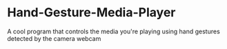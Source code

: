# Hand-Gesture-Media-Player
A cool program that controls the media you're playing using hand gestures detected by the camera webcam
